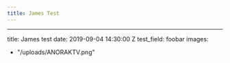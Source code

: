 ```yaml
---
title: James Test
---
```


---
title: James test
date: 2019-09-04 14:30:00 Z
test_field: foobar
images:
- "/uploads/ANORAKTV.png"
